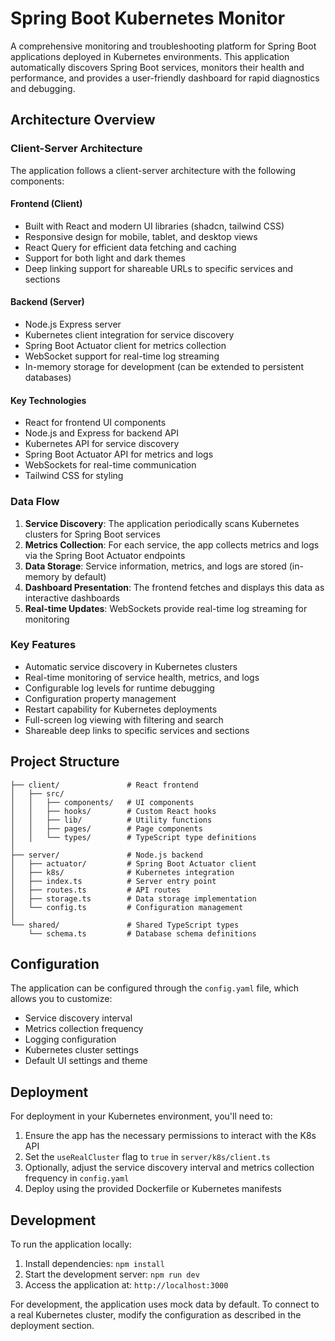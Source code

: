 # Spring Boot Kubernetes Monitor

A comprehensive monitoring and troubleshooting platform for Spring Boot applications deployed in Kubernetes environments. This application automatically discovers Spring Boot services, monitors their health and performance, and provides a user-friendly dashboard for rapid diagnostics and debugging.

## Architecture Overview

### Client-Server Architecture
The application follows a client-server architecture with the following components:

#### Frontend (Client)
- Built with React and modern UI libraries (shadcn, tailwind CSS)
- Responsive design for mobile, tablet, and desktop views
- React Query for efficient data fetching and caching
- Support for both light and dark themes
- Deep linking support for shareable URLs to specific services and sections

#### Backend (Server)
- Node.js Express server
- Kubernetes client integration for service discovery
- Spring Boot Actuator client for metrics collection
- WebSocket support for real-time log streaming
- In-memory storage for development (can be extended to persistent databases)

#### Key Technologies
- React for frontend UI components
- Node.js and Express for backend API
- Kubernetes API for service discovery
- Spring Boot Actuator API for metrics and logs
- WebSockets for real-time communication
- Tailwind CSS for styling

### Data Flow
1. **Service Discovery**: The application periodically scans Kubernetes clusters for Spring Boot services
2. **Metrics Collection**: For each service, the app collects metrics and logs via the Spring Boot Actuator endpoints
3. **Data Storage**: Service information, metrics, and logs are stored (in-memory by default)
4. **Dashboard Presentation**: The frontend fetches and displays this data as interactive dashboards
5. **Real-time Updates**: WebSockets provide real-time log streaming for monitoring

### Key Features
- Automatic service discovery in Kubernetes clusters
- Real-time monitoring of service health, metrics, and logs
- Configurable log levels for runtime debugging
- Configuration property management
- Restart capability for Kubernetes deployments
- Full-screen log viewing with filtering and search
- Shareable deep links to specific services and sections

## Project Structure

```
├── client/               # React frontend
│   ├── src/
│   │   ├── components/   # UI components
│   │   ├── hooks/        # Custom React hooks
│   │   ├── lib/          # Utility functions
│   │   ├── pages/        # Page components
│   │   └── types/        # TypeScript type definitions
│
├── server/               # Node.js backend
│   ├── actuator/         # Spring Boot Actuator client
│   ├── k8s/              # Kubernetes integration
│   ├── index.ts          # Server entry point
│   ├── routes.ts         # API routes
│   ├── storage.ts        # Data storage implementation
│   └── config.ts         # Configuration management
│
└── shared/               # Shared TypeScript types
    └── schema.ts         # Database schema definitions
```

## Configuration

The application can be configured through the `config.yaml` file, which allows you to customize:

- Service discovery interval
- Metrics collection frequency
- Logging configuration
- Kubernetes cluster settings
- Default UI settings and theme

## Deployment

For deployment in your Kubernetes environment, you'll need to:

1. Ensure the app has the necessary permissions to interact with the K8s API
2. Set the `useRealCluster` flag to `true` in `server/k8s/client.ts`
3. Optionally, adjust the service discovery interval and metrics collection frequency in `config.yaml`
4. Deploy using the provided Dockerfile or Kubernetes manifests

## Development

To run the application locally:

1. Install dependencies: `npm install`
2. Start the development server: `npm run dev`
3. Access the application at: `http://localhost:3000`

For development, the application uses mock data by default. To connect to a real Kubernetes cluster, 
modify the configuration as described in the deployment section.